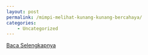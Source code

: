 ```yaml
---
layout: post
permalink: /mimpi-melihat-kunang-kunang-bercahaya/
categories:
    - Uncategorized
---
```


[Baca Selengkapnya](/04)
